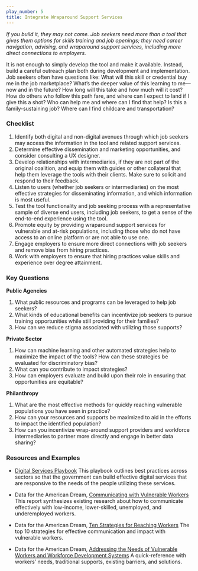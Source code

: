 ```yaml
---
play_number: 5
title: Integrate Wraparound Support Services
---
```

*If you build it, they may not come. Job seekers need more than a tool that gives them options for skills training and job openings; they need career navigation, advising, and wraparound support services, including more direct connections to employers.*

It is not enough to simply develop the tool and make it available. Instead, build a careful outreach plan both during development and implementation. Job seekers often have questions like: What will this skill or credential buy me in the job marketplace? What’s the deeper value of this learning to me—now and in the future? How long will this take and how much will it cost? How do others who follow this path fare, and where can I expect to land if I give this a shot? Who can help me and where can I find that help? Is this a family-sustaining job? Where can I find childcare and transportation?

### Checklist
1. Identify both digital and non-digital avenues through which job seekers may access the information in the tool and related support services. 
2. Determine effective dissemination and marketing opportunities, and consider consulting a UX designer.
3. Develop relationships with intermediaries, if they are not part of the original coalition, and equip them with guides or other collateral that help them leverage the tools with their clients. Make sure to solicit and respond to their feedback.
4. Listen to users (whether job seekers or intermediaries) on the most effective strategies for disseminating information, and which information is most useful.
5. Test the tool functionality and job seeking process with a representative sample of diverse end users, including job seekers, to get a sense of the end-to-end experience using the tool.
6. Promote equity by providing wraparound support services for vulnerable and at-risk populations, including those who do not have access to an online platform or are not able to use one.
7. Engage employers to ensure more direct connections with job seekers and remove bias from hiring practices.
8. Work with employers to ensure that hiring practices value skills and experience over degree attainment.

### Key Questions
**Public Agencies**
1. What public resources and programs can be leveraged to help job seekers?
2. What kinds of educational benefits can incentivize job seekers to pursue training opportunities while still providing for their families?
3. How can we reduce stigma associated with utilizing those supports?

**Private Sector**
1. How can machine learning and other automated strategies help to maximize the impact of the tools? How can these strategies be evaluated for discriminatory bias?
2. What can you contribute to impact strategies?
3. How can employers evaluate and build upon their role in ensuring that opportunities are equitable?

**Philanthropy**
1. What are the most effective methods for quickly reaching vulnerable populations you have seen in practice?
2. How can your resources and supports be maximized to aid in the efforts to impact the identified population?
3. How can you incentivize wrap-around support providers and workforce intermediaries to partner more directly and engage in better data sharing?

### Resources and Examples
* [Digital Services Playbook](https://playbook.cio.gov/)
    This playbook outlines best practices across sectors so that the government can build effective digital services that are responsive to the needs of the people utilizing these services.
 
* Data for the American Dream, [Communicating with Vulnerable Workers](https://d4ad.com/wp-content/uploads/2020/06/Communication-Research-Brief.pdf)
    This report synthesizes existing research about how to communicate effectively with low-income, lower-skilled, unemployed, and underemployed workers. 

* Data for the American Dream, [Ten Strategies for Reaching Workers](https://d4ad.com/wp-content/uploads/2020/06/D4AD-Needs-of-Workers.pdf)
    The top 10 strategies for effective communication and impact with vulnerable workers.

* Data for the American Dream, [Addressing the Needs of Vulnerable Workers and Workforce Development Systems](https://d4ad.com/wp-content/uploads/2020/06/D4AD-Needs-of-Workers.pdf)
    A quick-reference with workers’ needs, traditional supports, existing barriers, and solutions.

